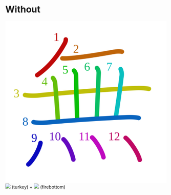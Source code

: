 # Without
![7121](../kanji-colorize/7121.svg)
![](http://www.kanjidamage.com/assets/radsmall/turkey-d0868844d42ef5fcd001c2848e3190aa7d6b8f9e43a9486ce676a0fd60788da6.jpg) (turkey) + ![](http://www.kanjidamage.com/assets/radsmall/firebottom-d97170357ce07cc90b8d4687f5d0b24e9f044c63aa5f8b07a54079ed5f3c4d44.jpg) (firebottom)
